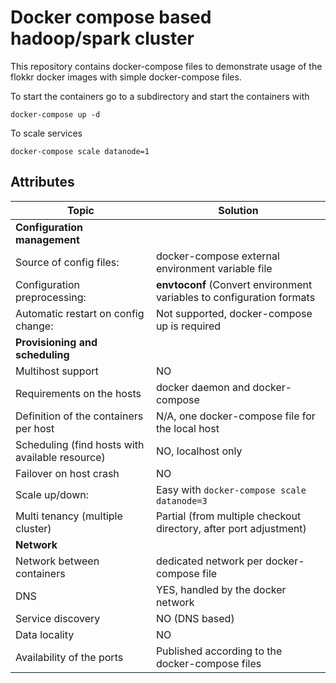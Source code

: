 # Docker compose based hadoop/spark cluster

This repository contains docker-compose files to demonstrate usage of the flokkr docker images with simple docker-compose files.

To start the containers go to a subdirectory and start the containers with 

```
docker-compose up -d
```

To scale services

```
docker-compose scale datanode=1
```

## Attributes

| Topic                                    | Solution                                 |
| ---------------------------------------- | ---------------------------------------- |
| __Configuration management__             |                                          |
| Source of config files:                  | docker-compose external environment variable file |
| Configuration preprocessing:             | **envtoconf** (Convert environment variables to configuration formats |
| Automatic restart on config change:      | Not supported, docker-compose up is required |
| __Provisioning and scheduling__          |                                          |
| Multihost support                        | NO                                       |
| Requirements on the hosts                | docker daemon and docker-compose         |
| Definition of the containers per host    | N/A, one docker-compose file for the local host |
| Scheduling (find hosts with available resource) | NO, localhost only                       |
| Failover on host crash                   | NO                                       |
| Scale up/down:                           | Easy with ```docker-compose scale datanode=3``` |
| Multi tenancy (multiple cluster)         | Partial (from multiple checkout directory, after port adjustment) |
| __Network__                              |                                          |
| Network between containers               | dedicated network per docker-compose file |
| DNS                                      | YES, handled by the docker network       |
| Service discovery                        | NO (DNS based)                           |
| Data locality                            | NO                                       |
| Availability of the ports                | Published according to the docker-compose files |
